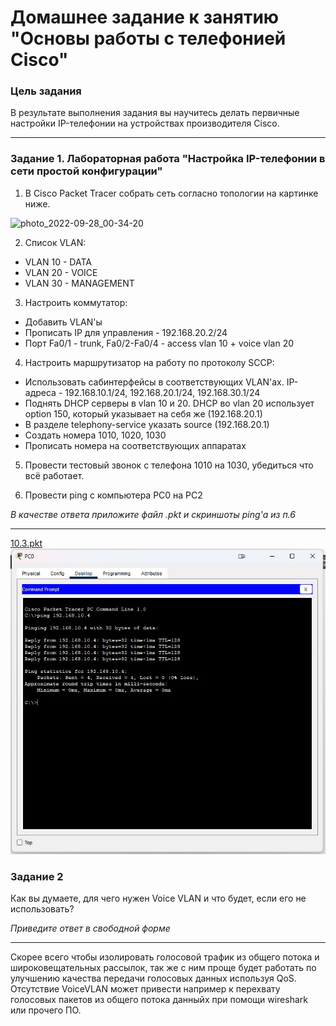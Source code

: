 # Домашнее задание к занятию "Основы работы с телефонией Cisco"

### Цель задания

В результате выполнения задания вы научитесь делать первичные настройки IP-телефонии на устройствах производителя Cisco.

------
 
### Задание 1. Лабораторная работа "Настройка IP-телефонии в сети простой конфигурации"

1. В Cisco Packet Tracer собрать сеть согласно топологии на картинке ниже.

![photo_2022-09-28_00-34-20](https://user-images.githubusercontent.com/85602495/192738891-3eb45a9c-9100-42e9-9cac-35813f49f582.jpg)


2. Список VLAN:
* VLAN 10 - DATA
* VLAN 20 - VOICE
* VLAN 30 - MANAGEMENT

3. Настроить коммутатор:
- Добавить VLAN'ы
- Прописать IP для управления - 192.168.20.2/24
- Порт Fa0/1 - trunk, Fa0/2-Fa0/4 - access vlan 10 + voice vlan 20

4. Настроить маршрутизатор на работу по протоколу SCCP:
- Использовать сабинтерфейсы в соответствующих VLAN'ах. IP-адреса - 192.168.10.1/24, 192.168.20.1/24, 192.168.30.1/24
- Поднять DHCP серверы в vlan 10 и 20. DHCP во vlan 20 использует option 150, который указывает на себя же (192.168.20.1)
- В разделе telephony-service указать source (192.168.20.1)
- Создать номера 1010, 1020, 1030
- Прописать номера на соответствующих аппаратах

5. Провести тестовый звонок с телефона 1010 на 1030, убедиться что всё работает.

6. Провести ping с компьютера PC0 на PC2

*В качестве ответа приложите файл .pkt и скриншоты ping'а из п.6* 

------
[10.3.pkt](./files/10.3.pkt)   
![](./images/10.3.1.jpg)


### Задание 2

Как вы думаете, для чего нужен Voice VLAN и что будет, если его не использовать?

*Приведите ответ в свободной форме*

------
Скорее всего чтобы изолировать голосовой трафик из общего потока и широковещательных рассылок, так же с ним проще будет работать по улучшению качества передачи голосовых данных используя QoS. Отсутствие VoiceVLAN может привести например к перехвату голосовых пакетов из общего потока данныйх при помощи wireshark или прочего ПО.